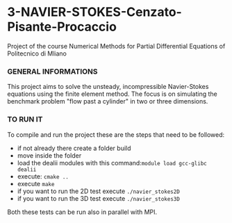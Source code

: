 # 3-NAVIER-STOKES-Cenzato-Pisante-Procaccio
Project of the course Numerical Methods for Partial Differential Equations of Politecnico di Mliano


### GENERAL INFORMATIONS
This project aims to solve the unsteady, incompressible Navier-Stokes equations using the finite element method. The focus is on simulating the benchmark problem "flow past a cylinder" in two or three dimensions.

### TO RUN IT
To compile and run the project these are the steps that need to be followed:

+ if not already there create a folder build
+ move inside the folder
+ load the dealii modules with this command:`module load gcc-glibc dealii`
+ execute: `cmake ..`
+ execute `make`
+ if you want to run the 2D test execute `./navier_stokes2D`
+ if you want to run the 3D test execute `./navier_stokes3D`

Both these tests can be run also in parallel with MPI.

